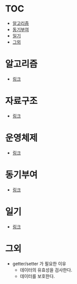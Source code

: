 # TOC

- [알고리즘](#알고리즘)
- [동기부여](#동기부여)
- [일기](#일기)
- [그외](#그외)

# 알고리즘

- [링크](https://www.notion.so/randi65535/7ea73e04d9f24e50ae17c10f425733c3)

# 자료구조

- [링크](https://www.notion.so/randi65535/991096d60d794852b716b34a7eddb93b)

# 운영체제

- [링크](https://www.notion.so/randi65535/3dcc7712f7ff4df79522cc101cec303f)

# 동기부여

- [링크](https://www.notion.so/randi65535/999989a4561142838163eeb0e54ccdef)

# 일기

- [링크](https://www.notion.so/randi65535/fe749ea245674fabb62470d6942e45db)

# 그외

- getter/setter 가 필요한 이유
  - 데이터의 유효성을 검사한다.
  - 데이터를 보호한다.
